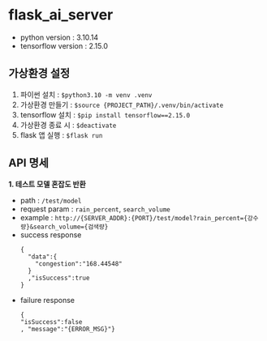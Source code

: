 # flask_ai_server

- python version : 3.10.14
- tensorflow version : 2.15.0

## 가상환경 설정
1. 파이썬 설치 : `$python3.10 -m venv .venv`
2. 가상환경 만들기 : `$source {PROJECT_PATH}/.venv/bin/activate`
3. tensorflow 설치 : `$pip install tensorflow==2.15.0`
4. 가상환경 종료 시 : `$deactivate`
5. flask 앱 실행 : `$flask run`

## API 명세

**1. 테스트 모델 혼잡도 반환**
- path : `/test/model`
- request param : `rain_percent`, `search_volume`
- example : `http://{SERVER_ADDR}:{PORT}/test/model?rain_percent={강수량}&search_volume={검색량}`
- success response
  ```response
  {
    "data":{
      "congestion":"168.44548"
    }
    ,"isSuccess":true
  }
  ```
- failure response
    ```
  {
    "isSuccess":false
    , "message":"{ERROR_MSG}"}
  ```
  